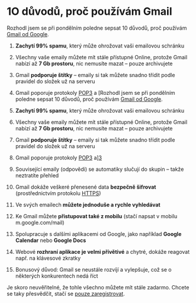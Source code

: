 <!--
title : 1O důvodů, proč používám Gmail
author : Roman Ožana <ozana@omdesign.cz>
date : 18.8.2008 09:57:15
tags : google
-->

# 1O důvodů, proč používám Gmail

Rozhodl jsem se při pondělním poledne sepsat 10 důvodů, proč používám [Gmail od Google][1].

  1. **Zachytí 99% spamu**, který může ohrožovat vaši emailovou schránku
  2. Všechny vaše emaily můžete mít stále přístupné Online, protože Gmail nabízí až **7 Gb prostoru**, nic nemusíte mazat &#8211; pouze archivujete
  3. Gmail **podporuje štítky** &#8211; emaily si tak můžete snadno třídit podle pravidel do složek už na serveru
  4. Gmail poporuje protokoly [POP3][2] a [Rozhodl jsem se při pondělním poledne sepsat 10 důvodů, proč používám [Gmail od Google][1].

  1. **Zachytí 99% spamu**, který může ohrožovat vaši emailovou schránku
  2. Všechny vaše emaily můžete mít stále přístupné Online, protože Gmail nabízí až **7 Gb prostoru**, nic nemusíte mazat &#8211; pouze archivujete
  3. Gmail **podporuje štítky** &#8211; emaily si tak můžete snadno třídit podle pravidel do složek už na serveru
  4. Gmail poporuje protokoly [POP3][2] a][3] 
  5. Související emaily (odpovědi) se automatiky slučují do skupin &#8211; takže neztratíte přehled
  6. Gmail dokáže veškeré přenesené data **bezpečně šifrovat** (prostřednictvím protokolu [HTTPS][4])
  7. Ve svých emailech **můžete jednoduše a rychle vyhledávat**
  8. Ke Gmail můžete **přistupovat také z mobilu** (stačí napsat v mobilu <span class="go">m.google.com/mail</span>)
  9. Spolupracuje s dalšími aplikacemi od Google, jako například **Google Calendar** nebo **Google Docs**
 10. Webové **rozhraní aplikace je velmi přívětivé** a chytré, dokáže reagovat např. na klávesové zkratky
 11. Bonusový důvod: Gmail se neustále rozvíjí a vylepšuje, což se o některých konkurentech nedá říct

Je skoro neuvěřitelné, že tohle všechno můžete mít stále zadarmo. Chcete se taky přesvědčit, stačí se [pouze zaregistrovat][5].

 [1]: http://www.gmail.com "Google Mail - Nejlepší email pro Vás"
 [2]: http://cs.wikipedia.org/wiki/POP3 "POP3 protokol"
 [3]: http://cs.wikipedia.org/wiki/IMAP "IMAP protokol"
 [4]: http://cs.wikipedia.org/wiki/HTTPS "HTTPS"
 [5]: http://www.gmail.com "Google Mail"